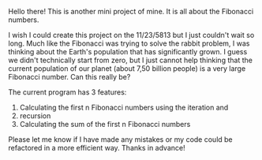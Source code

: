 Hello there! This is another mini project of mine. It is all about the Fibonacci numbers.

I wish I could create this project on the 11/23/5813 but I just couldn't wait so long. Much like the Fibonacci was trying to solve the rabbit problem, I was thinking about the Earth's population that has significantly grown. I guess we didn't technically start from zero, but I just cannot help thinking that the current population of our planet (about 7,50 billion people) is a very large Fibonacci number. Can this really be?

The current program has 3 features:
1) Calculating the first n Fibonacci numbers using the iteration and
2) recursion
3) Calculating the sum of the first n Fibonacci numbers

Please let me know if I have made any mistakes or my code could be refactored in a more efficient way. Thanks in advance!
